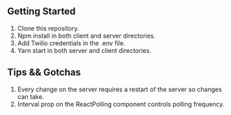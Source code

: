 ## Getting Started

1. Clone this repository.
2. Npm install in both client and server directories.
3. Add Twilio credentials in the .env file.
4. Yarn start in both server and client directories.

## Tips && Gotchas

1. Every change on the server requires a restart of the server so changes can take.
2. Interval prop on the ReactPolling component controls polling frequency.
